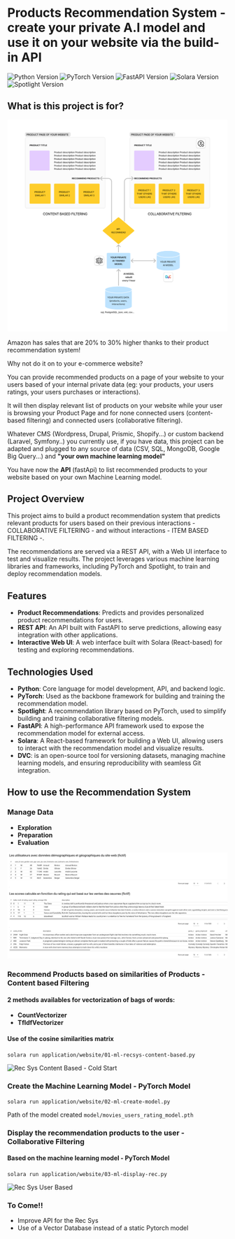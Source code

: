 # Products Recommendation System - create your private A.I model and use it on your website via the build-in API

![Python Version](https://img.shields.io/badge/python-3.11%2B-blue)
![PyTorch Version](https://img.shields.io/badge/pytorch-2.5.1%2B-lightgrey)
![FastAPI Version](https://img.shields.io/badge/fastapi-0.115%2B-green)
![Solara Version](https://img.shields.io/badge/solara-1.41%2B-orange)
![Spotlight Version](https://img.shields.io/badge/spotlight-0.1.6%2B-red)

## What is this project is for?

![Rec Sys User Based](readmeAssets/ml-recsys-schema.jpg)

Amazon has sales that are 20% to 30% higher thanks to their product recommendation system! 

Why not do it on to your e-commerce website?

You can provide recommended products on a page of your website to your users based of your internal private data (eg: your products, your users ratings, your users purchases or interactions).<br>

It will then display relevant list of products on your website while your user is browsing your Product Page and for none connected users (content-based filtering) and connected users (collaborative filtering).

Whatever CMS (Wordpress, Drupal, Prismic, Shopify...) or custom backend (Laravel, Symfony..) you currently use, if you have data, this project can be adapted and plugged to any source of data (CSV, SQL, MongoDB, Google Big Query...)
and **"your own machine learning model"**

You have now the **API** (fastApi) to list recommended products to your website based on your own Machine Learning model.

## Project Overview

This project aims to build a product recommendation system that predicts relevant products for users based on their 
previous interactions - COLLABORATIVE FILTERING - and without interactions - ITEM BASED FILTERING -. 

The recommendations are served via a REST API, with a Web UI interface to test and visualize results. 
The project leverages various machine learning libraries and frameworks, including PyTorch and Spotlight, to train and deploy 
recommendation models.

## Features

- **Product Recommendations**: Predicts and provides personalized product recommendations for users.
- **REST API**: An API built with FastAPI to serve predictions, allowing easy integration with other applications.
- **Interactive Web UI**: A web interface built with Solara (React-based) for testing and exploring recommendations.

## Technologies Used

- **Python**: Core language for model development, API, and backend logic.
- **PyTorch**: Used as the backbone framework for building and training the recommendation model.
- **Spotlight**: A recommendation library based on PyTorch, used to simplify building and training collaborative filtering models.
- **FastAPI**: A high-performance API framework used to expose the recommendation model for external access.
- **Solara**: A React-based framework for building a Web UI, allowing users to interact with the recommendation model and visualize results.
- **DVC**: is an open-source tool for versioning datasets, managing machine learning models, and ensuring reproducibility with seamless Git integration.

## How to use the Recommendation System

### Manage Data
- **Exploration**
- **Preparation**
- **Evaluation**

![Rec Sys Explore Data](readmeAssets/ml-recsys-explore.jpg)

### Recommend Products based on similarities of Products - Content based Filtering
#### 2 methods availables for vectorization of bags of words:
- **CountVectorizer**
- **TfIdfVectorizer**

#### Use of the cosine similarities matrix

```solara run application/website/01-ml-recsys-content-based.py```

![Rec Sys Content Based - Cold Start](readmeAssets/ml-recsys-coldstart.jpg)

### Create the Machine Learning Model - PyTorch Model
```solara run application/website/02-ml-create-model.py```

Path of the model created
```model/movies_users_rating_model.pth```


### Display the recommendation products to the user - Collaborative Filtering
#### Based on the machine learning model - PyTorch Model
```solara run application/website/03-ml-display-rec.py```

![Rec Sys User Based](readmeAssets/ml-recsys-users-ratings.jpg)

### To Come!!

- Improve API for the Rec Sys
- Use of a Vector Database instead of a static Pytorch model